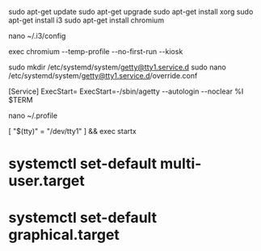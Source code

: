 sudo apt-get update
sudo apt-get upgrade
sudo apt-get install xorg
sudo apt-get install i3
sudo apt-get install chromium

nano ~/.i3/config

exec chromium --temp-profile --no-first-run --kiosk <url>

sudo mkdir /etc/systemd/system/getty@tty1.service.d
sudo nano /etc/systemd/system/getty@tty1.service.d/override.conf

[Service]
ExecStart=
ExecStart=-/sbin/agetty --autologin <user> --noclear %I $TERM

nano ~/.profile

[ "$(tty)" = "/dev/tty1" ] && exec startx

# systemctl set-default multi-user.target
# systemctl set-default graphical.target
